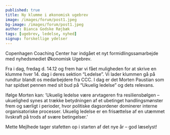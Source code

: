 ```yaml
---
published: true
title: Ny klumme i økonomisk ugebrev
image: /images/forum/post1.jpeg
bg-image: /images/forum/post1.jpeg
author: Bianca Godske Røjbæk
tags: [ugebrev, ledelse, nyhed]
signup: forskellige ydelser
---
```


Copenhagen Coaching Center har indgået et nyt formidlingssamarbejde med nyhedsmediet Økonomisk Ugebrev.

Fra i dag, fredag d. 14.12 og frem har vi fået muligheden for at skrive en klumme hver 14. dag i deres sektion “Ledelse”. Vi lader klummen gå på rundtur blandt os medarbejdere fra CCC. I dag er det Morten Paustian som har spidset pennen med sit bud på “Ukuelig ledelse” og dets relevans.

Ifølge Morten kan: ’Ukuelig ledelse være arvtageren fra resiliensbølgen – ukuelighed synes at trække betydningen af et ubetinget handlingsmønster frem og særligt i perioder, hvor politiske dagsordener dominerer interne organisatoriske processer. Ukuelig ledelse er en frisættelse af en utæmmet livskraft på trods af svære betingelser.’

Mette Mejlhede tager stafetten op i starten af det nye år – god læselyst!
